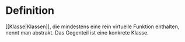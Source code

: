 # Definition
[[Klasse|Klassen]], die mindestens eine rein virtuelle Funktion enthalten, nennt man abstrakt. Das Gegenteil ist eine konkrete Klasse.
